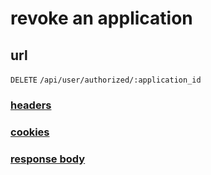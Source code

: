 # revoke an application

## url

`DELETE` `/api/user/authorized/:application_id`

### [headers](../request/headers.html)

### [cookies](../request/cookies.html)

### [response body](../response.html)
